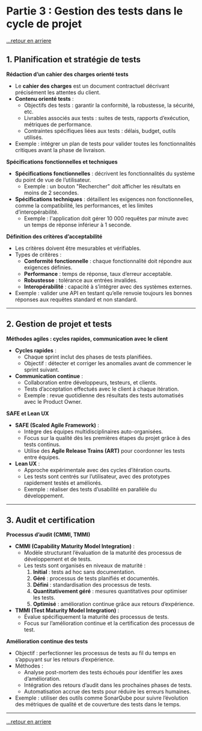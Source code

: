 # Partie 3 : Gestion des tests dans le cycle de projet

[...retour en arriere](../menu.md)

## 1. Planification et stratégie de tests
**Rédaction d’un cahier des charges orienté tests**
- Le **cahier des charges** est un document contractuel décrivant précisément les attentes du client.
- **Contenu orienté tests** :
  - Objectifs des tests : garantir la conformité, la robustesse, la sécurité, etc.
  - Livrables associés aux tests : suites de tests, rapports d’exécution, métriques de performance.
  - Contraintes spécifiques liées aux tests : délais, budget, outils utilisés.
- Exemple : intégrer un plan de tests pour valider toutes les fonctionnalités critiques avant la phase de livraison.

**Spécifications fonctionnelles et techniques**
- **Spécifications fonctionnelles** : décrivent les fonctionnalités du système du point de vue de l’utilisateur.
  - Exemple : un bouton "Rechercher" doit afficher les résultats en moins de 2 secondes.
- **Spécifications techniques** : détaillent les exigences non fonctionnelles, comme la compatibilité, les performances, et les limites d’interopérabilité.
  - Exemple : l'application doit gérer 10 000 requêtes par minute avec un temps de réponse inférieur à 1 seconde.

**Définition des critères d’acceptabilité**
- Les critères doivent être mesurables et vérifiables.
- Types de critères :
  - **Conformité fonctionnelle** : chaque fonctionnalité doit répondre aux exigences définies.
  - **Performance** : temps de réponse, taux d’erreur acceptable.
  - **Robustesse** : tolérance aux entrées invalides.
  - **Interopérabilité** : capacité à s’intégrer avec des systèmes externes.
- Exemple : valider une API en testant qu’elle renvoie toujours les bonnes réponses aux requêtes standard et non standard.

---

## 2. Gestion de projet et tests
**Méthodes agiles : cycles rapides, communication avec le client**
- **Cycles rapides** :
  - Chaque sprint inclut des phases de tests planifiées.
  - Objectif : détecter et corriger les anomalies avant de commencer le sprint suivant.
- **Communication continue** :
  - Collaboration entre développeurs, testeurs, et clients.
  - Tests d’acceptation effectués avec le client à chaque itération.
  - Exemple : revue quotidienne des résultats des tests automatisés avec le Product Owner.

**SAFE et Lean UX**
- **SAFE (Scaled Agile Framework)** :
  - Intègre des équipes multidisciplinaires auto-organisées.
  - Focus sur la qualité dès les premières étapes du projet grâce à des tests continus.
  - Utilise des **Agile Release Trains (ART)** pour coordonner les tests entre équipes.
- **Lean UX** :
  - Approche expérimentale avec des cycles d’itération courts.
  - Les tests sont centrés sur l’utilisateur, avec des prototypes rapidement testés et améliorés.
  - Exemple : réaliser des tests d’usabilité en parallèle du développement.

---

## 3. Audit et certification
**Processus d’audit (CMMI, TMMI)**
- **CMMI (Capability Maturity Model Integration)** :
  - Modèle structurant l’évaluation de la maturité des processus de développement et de tests.
  - Les tests sont organisés en niveaux de maturité :
    1. **Initial** : tests ad hoc sans documentation.
    2. **Géré** : processus de tests planifiés et documentés.
    3. **Défini** : standardisation des processus de tests.
    4. **Quantitativement géré** : mesures quantitatives pour optimiser les tests.
    5. **Optimisé** : amélioration continue grâce aux retours d’expérience.
- **TMMI (Test Maturity Model Integration)** :
  - Évalue spécifiquement la maturité des processus de tests.
  - Focus sur l’amélioration continue et la certification des processus de test.

**Amélioration continue des tests**
- Objectif : perfectionner les processus de tests au fil du temps en s’appuyant sur les retours d’expérience.
- Méthodes :
  - Analyse post-mortem des tests échoués pour identifier les axes d’amélioration.
  - Intégration des retours d’audit dans les prochaines phases de tests.
  - Automatisation accrue des tests pour réduire les erreurs humaines.
- Exemple : utiliser des outils comme SonarQube pour suivre l’évolution des métriques de qualité et de couverture des tests dans le temps.

---

[...retour en arriere](../menu.md)